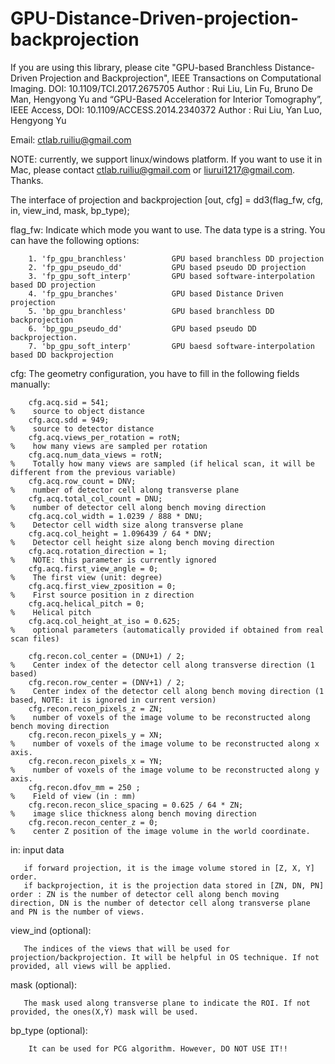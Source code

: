 # GPU-Distance-Driven-projection-backprojection

If you are using this library, please cite
"GPU-based Branchless Distance-Driven Projection and Backprojection", IEEE Transactions on Computational Imaging. DOI: 10.1109/TCI.2017.2675705
Author : Rui Liu, Lin Fu, Bruno De Man, Hengyong Yu
and 
“GPU-Based Acceleration for Interior Tomography”, IEEE Access, DOI: 10.1109/ACCESS.2014.2340372
Author : Rui Liu, Yan Luo, Hengyong Yu

Email: ctlab.ruiliu@gmail.com

NOTE: currently, we support linux/windows platform. If you want to use it in Mac, please contact ctlab.ruiliu@gmail.com or liurui1217@gmail.com.
Thanks.

The interface of projection and backprojection
[out, cfg] = dd3(flag_fw, cfg, in, view_ind, mask, bp_type);

flag_fw: Indicate which mode you want to use. The data type is a string. You can have the following options:

        1. 'fp_gpu_branchless'          GPU based branchless DD projection 
        2. 'fp_gpu_pseudo_dd'           GPU based pseudo DD projection
        3. 'fp_gpu_soft_interp'         GPU based software-interpolation based DD projection 
        4. 'fp_gpu_branches'            GPU based Distance Driven projection
        5. 'bp_gpu_branchless'          GPU based branchless DD backprojection
        6. 'bp_gpu_pseudo_dd'           GPU based pseudo DD backprojection.
        7. 'bp_gpu_soft_interp'         GPU baesd software-interpolation based DD backprojection

cfg: The geometry configuration, you have to fill in the following fields manually:

        cfg.acq.sid = 541;                                                  %    source to object distance
        cfg.acq.sdd = 949;                                                  %    source to detector distance
        cfg.acq.views_per_rotation = rotN;                                  %    how many views are sampled per rotation
        cfg.acq.num_data_views = rotN;                                      %    Totally how many views are sampled (if helical scan, it will be different from the previous variable)
        cfg.acq.row_count = DNV;                                            %    number of detector cell along transverse plane
        cfg.acq.total_col_count = DNU;                                      %    number of detector cell along bench moving direction
        cfg.acq.col_width = 1.0239 / 888 * DNU;                             %    Detector cell width size along transverse plane
        cfg.acq.col_height = 1.096439 / 64 * DNV;                           %    Detector cell height size along bench moving direction
        cfg.acq.rotation_direction = 1;                                     %    NOTE: this parameter is currently ignored
        cfg.acq.first_view_angle = 0;                                       %    The first view (unit: degree)
        cfg.acq.first_view_zposition = 0;                                   %    First source position in z direction
        cfg.acq.helical_pitch = 0;                                          %    Helical pitch
        cfg.acq.col_height_at_iso = 0.625;                                  %    optional parameters (automatically provided if obtained from real scan files) 

        cfg.recon.col_center = (DNU+1) / 2;                                 %    Center index of the detector cell along transverse direction (1 based)
        cfg.recon.row_center = (DNV+1) / 2;                                 %    Center index of the detector cell along bench moving direction (1 based, NOTE: it is ignored in current version)
        cfg.recon.recon_pixels_z = ZN;                                      %    number of voxels of the image volume to be reconstructed along bench moving direction
        cfg.recon.recon_pixels_y = XN;                                      %    number of voxels of the image volume to be reconstructed along x axis.
        cfg.recon.recon_pixels_x = YN;                                      %    number of voxels of the image volume to be reconstructed along y axis.
        cfg.recon.dfov_mm = 250 ;                                           %    Field of view (in : mm)
        cfg.recon.recon_slice_spacing = 0.625 / 64 * ZN;                    %    image slice thickness along bench moving direction
        cfg.recon.recon_center_z = 0;                                       %    center Z position of the image volume in the world coordinate.

in:  input data

       if forward projection, it is the image volume stored in [Z, X, Y] order.
       if backprojection, it is the projection data stored in [ZN, DN, PN] order : ZN is the number of detector cell along bench moving direction, DN is the number of detector cell along transverse plane and PN is the number of views.

view_ind (optional):

       The indices of the views that will be used for projection/backprojection. It will be helpful in OS technique. If not provided, all views will be applied.

mask (optional):

       The mask used along transverse plane to indicate the ROI. If not provided, the ones(X,Y) mask will be used.

bp_type (optional):

        It can be used for PCG algorithm. However, DO NOT USE IT!!
